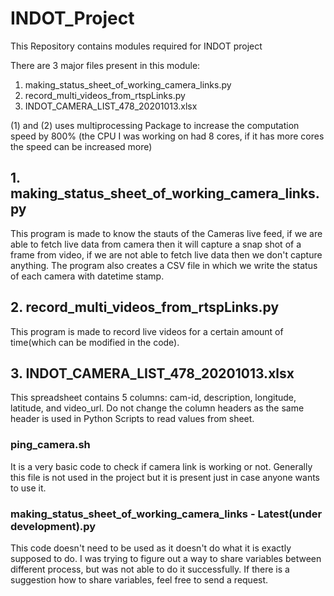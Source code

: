 # INDOT_Project
This Repository contains modules required for INDOT project

There are 3 major files present in this module:
1. making_status_sheet_of_working_camera_links.py
2. record_multi_videos_from_rtspLinks.py
3. INDOT_CAMERA_LIST_478_20201013.xlsx


(1) and (2) uses multiprocessing Package to increase the computation speed by 800% (the CPU I was working on had 8 cores, if it has more cores the speed can be increased more)


## 1. making_status_sheet_of_working_camera_links.py
This program is made to know the stauts of the Cameras live feed, if we are able to fetch live data from camera then it will capture a snap shot of a frame from video, if we are not able to fetch live data then we don't capture anything.
The program also creates a CSV file in which we write the status of each camera with datetime stamp.

## 2. record_multi_videos_from_rtspLinks.py
This program is made to record live videos for a certain amount of time(which can be modified in the code).

## 3. INDOT_CAMERA_LIST_478_20201013.xlsx
This spreadsheet contains 5 columns: cam-id, description, longitude, latitude, and video_url.
Do not change the column headers as the same header is used in Python Scripts to read values from sheet.

### ping_camera.sh
It is a very basic code to check if camera link is working or not. Generally this file is not used in the project but it is present just in case anyone wants to use it.

### making_status_sheet_of_working_camera_links - Latest(under development).py
This code doesn't need to be used as it doesn't do what it is exactly supposed to do. I was trying to figure out a way to share variables between different process, but was not able to do it successfully. If there is a suggestion how to share variables, feel free to send a request.
